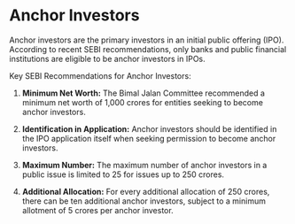 # Anchor Investors

Anchor investors are the primary investors in an initial public offering (IPO). According to recent SEBI recommendations, only banks and public financial institutions are eligible to be anchor investors in IPOs.

Key SEBI Recommendations for Anchor Investors:

1. **Minimum Net Worth:** The Bimal Jalan Committee recommended a minimum net worth of 1,000 crores for entities seeking to become anchor investors.

2. **Identification in Application:** Anchor investors should be identified in the IPO application itself when seeking permission to become anchor investors.

3. **Maximum Number:** The maximum number of anchor investors in a public issue is limited to 25 for issues up to 250 crores.

4. **Additional Allocation:** For every additional allocation of 250 crores, there can be ten additional anchor investors, subject to a minimum allotment of 5 crores per anchor investor.
